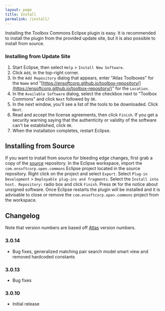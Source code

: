 ```yaml
---
layout: page
title: Install
permalink: /install/
---
```


Installing the Toolbox Commons Eclipse plugin is easy.  It is recommended to install the plugin from the provided update site, but it is also possible to install from source.
        
### Installing from Update Site
1. Start Eclipse, then select `Help` &gt; `Install New Software`.
2. Click `Add`, in the top-right corner.
3. In the `Add Repository` dialog that appears, enter &quot;Atlas Toolboxes&quot; for the `Name` and &quot;[https://ensoftcorp.github.io/toolbox-repository/](https://ensoftcorp.github.io/toolbox-repository/)&quot; for the `Location`.
4. In the `Available Software` dialog, select the checkbox next to "Toolbox Commons" and click `Next` followed by `OK`.
5. In the next window, you'll see a list of the tools to be downloaded. Click `Next`.
6. Read and accept the license agreements, then click `Finish`. If you get a security warning saying that the authenticity or validity of the software can't be established, click `OK`.
7. When the installation completes, restart Eclipse.

## Installing from Source
If you want to install from source for bleeding edge changes, first grab a copy of the [source](https://github.com/EnSoftCorp/toolbox-commons) repository. In the Eclipse workspace, import the `com.ensoftcorp.open.commons` Eclipse project located in the source repository.  Right click on the project and select `Export`.  Select `Plug-in Development` &gt; `Deployable plug-ins and fragments`.  Select the `Install into host. Repository:` radio box and click `Finish`.  Press `OK` for the notice about unsigned software.  Once Eclipse restarts the plugin will be installed and it is advisable to close or remove the `com.ensoftcorp.open.commons` project from the workspace.

## Changelog
Note that version numbers are based off [Atlas](http://www.ensoftcorp.com/atlas/download/) version numbers.

### 3.0.14
- Bug fixes, generalized matching pair search model smart view and removed hardcoded constants

### 3.0.13
- Bug fixes

### 3.0.10
- Initial release
